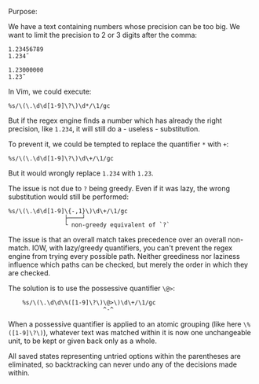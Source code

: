 Purpose:

We have a text containing numbers whose precision can be too big.
We want to limit the precision to 2 or 3 digits after the comma:

    1.23456789
    1.234˜

    1.23000000
    1.23˜

In Vim, we could execute:

    %s/\(\.\d\d[1-9]\?\)\d*/\1/gc

But if the  regex engine finds a  number which has already  the right precision,
like `1.234`, it will still do a - useless - substitution.

To prevent it, we could be tempted to replace the quantifier `*` with `+`:

    %s/\(\.\d\d[1-9]\?\)\d\+/\1/gc

But it would wrongly replace `1.234` with `1.23`.

The issue is not due to `?` being greedy.
Even if it was lazy, the wrong substitution would still be performed:

    %s/\(\.\d\d[1-9]\{-,1}\)\d\+/\1/gc
                    ├────┘
                    └ non-greedy equivalent of `?`

The issue is that an overall match takes precedence over an overall non-match.
IOW,  with lazy/greedy  quantifiers, you  can't  prevent the  regex engine  from
trying every possible path.
Neither greediness nor laziness influence which paths can be checked, but merely
the order in which they are checked.

The solution is to use the possessive quantifier `\@>`:

        %s/\(\.\d\d\%([1-9]\?\)\@>\)\d\+/\1/gc
                               ^-^

When  a possessive  quantifier  is  applied to  an  atomic  grouping (like  here
`\%([1-9]\?\)`), whatever  text was  matched within it  is now  one unchangeable
unit, to be kept or given back only as a whole.

All  saved  states  representing  untried options  within  the  parentheses  are
eliminated, so backtracking can never undo any of the decisions made within.

